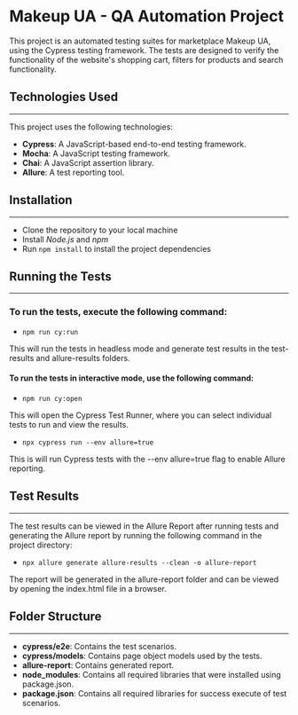 # Makeup UA - QA Automation Project

This project is an automated testing suites for marketplace Makeup UA, using the Cypress testing framework. The tests are designed to verify the functionality of the website's shopping cart, filters for products and search functionality.

## Technologies Used
___
This project uses the following technologies:

- **Cypress**: A JavaScript-based end-to-end testing framework.
- **Mocha**: A JavaScript testing framework.
- **Chai**: A JavaScript assertion library.
- **Allure**: A test reporting tool.

## Installation
___
* Clone the repository to your local machine
* Install *Node.js* and *npm*
* Run `npm install` to install the project dependencies

## Running the Tests
___
### To run the tests, execute the following command:

* `npm run cy:run`

This will run the tests in headless mode and generate test results in the test-results and allure-results folders.


#### To run the tests in interactive mode, use the following command:

* `npm run cy:open`

This will open the Cypress Test Runner, where you can select individual tests to run and view the results.

* `npx cypress run --env allure=true`

This is will run Cypress tests with the --env allure=true flag to enable Allure reporting.


## Test Results
___

The test results can be viewed in the Allure Report after running tests and generating the Allure report by running the following command in the project directory:

* `npx allure generate allure-results --clean -o allure-report`

The report will be generated in the allure-report folder and can be viewed by opening the index.html file in a browser.


## Folder Structure
___

- **cypress/e2e**: Contains the test scenarios.
- **cypress/models**: Contains page object models used by the tests.
- **allure-report**: Contains generated report.
- **node_modules**: Contains all required libraries that were installed using package.json.
- **package.json**: Contains all required libraries for success execute of test scenarios.

